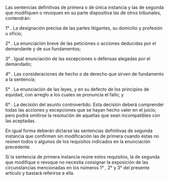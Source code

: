 Las sentencias definitivas de primera o de única instancia y las de segunda que modifiquen o revoquen en su parte dispositiva las de otros tribunales, contendrán:

1° . La designación precisa de las partes litigantes, su domicilio y profesión u oficio;

2° . La enunciación breve de las peticiones o acciones deducidas por el demandante y de sus fundamentos;

3° . Igual enunciación de las excepciones o defensas alegadas por el demandado;

4° . Las consideraciones de hecho o de derecho que sirven de fundamento a la sentencia;

5° . La enunciación de las leyes, y en su defecto de los principios de equidad, con arreglo a los cuales se pronuncia el fallo; y

6° . La decisión del asunto controvertido. Esta decisión deberá comprender todas las acciones y excepciones que se hayan hecho valer en el juicio; pero podrá omitirse la resolución de aquellas que sean incompatibles con las aceptadas.

En igual forma deberán dictarse las sentencias definitivas de segunda instancia que confirmen sin modificación las de primera cuando éstas no reúnen todos o algunos de los requisitos indicados en la enunciación precedente.

Si la sentencia de primera instancia reúne estos requisitos, la de segunda que modifique o revoque no necesita consignar la exposición de las circunstancias mencionadas en los números 1° , 2°  y 3°  del presente artículo y bastará referirse a ella.